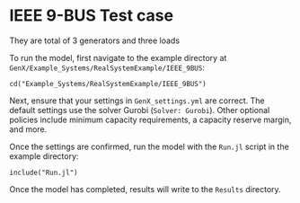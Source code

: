 # IEEE 9-BUS Test case 

They are total of 3 generators and three loads

To run the model, first navigate to the example directory at `GenX/Example_Systems/RealSystemExample/IEEE_9BUS`:

`cd("Example_Systems/RealSystemExample/IEEE_9BUS")`

Next, ensure that your settings in `GenX_settings.yml` are correct.
The default settings use the solver Gurobi (`Solver: Gurobi`).
Other optional policies include minimum capacity requirements, a capacity reserve margin, and more. 

Once the settings are confirmed, run the model with the `Run.jl` script in the example directory:

`include("Run.jl")`

Once the model has completed, results will write to the `Results` directory.
